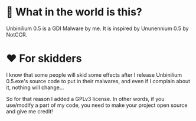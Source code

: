 # 🤔 What in the world is this?
Unbinilium 0.5 is a GDI Malware by me. It is inspired by Ununennium 0.5 by NotCCR.

# ❤️ For skidders
I know that some people will skid some effects after I release Unbinilium 0.5.exe's source code to put in their malwares, and even if I complain about it, nothing will change...

So for that reason I added a GPLv3 license. In other words, if you use/modify a part of my code, you need to make your project open source and give me credit!
